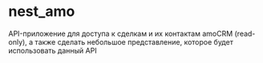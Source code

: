 # nest_amo
API-приложение для доступа к сделкам и их контактам amoCRM (read-only), а также сделать небольшое представление, которое будет использовать данный API
